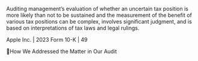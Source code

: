 Auditing management’s evaluation of whether an uncertain tax position is more likely than
not  to  be  sustained  and  the  measurement  of  the  benefit  of  various  tax  positions  can  be
complex, involves significant judgment, and is based on interpretations of tax laws and legal
rulings.

Apple Inc. | 2023 Form 10-K | 49

How We Addressed the
Matter in Our Audit